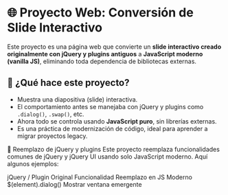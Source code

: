 # 🌐 Proyecto Web: Conversión de Slide Interactivo

Este proyecto es una página web que convierte un **slide interactivo creado originalmente con jQuery y plugins antiguos** a **JavaScript moderno (vanilla JS)**, eliminando toda dependencia de bibliotecas externas.

## 🧠 ¿Qué hace este proyecto?

- Muestra una diapositiva (slide) interactiva.
- El comportamiento antes se manejaba con jQuery y plugins como `.dialog()`, `.swap()`, etc.
- Ahora todo se controla usando **JavaScript puro**, sin librerías externas.
- Es una práctica de modernización de código, ideal para aprender a migrar proyectos legacy.

🔧 Reemplazo de jQuery y plugins
Este proyecto reemplaza funcionalidades comunes de jQuery y jQuery UI usando solo JavaScript moderno. Aquí algunos ejemplos:

jQuery / Plugin Original	Funcionalidad	Reemplazo en JS Moderno
$(element).dialog()	Mostrar ventana emergente	<dialog> nativo o manejo manual con classList
$(element).draggable()	Arrastrar elementos	mousedown / mousemove / mouseup + style.transform
$(element).sortable()	Reordenar elementos	dragstart, dragover, drop APIs
$(element).swap()	Intercambiar contenido	Función personalizada con DOM (replaceChild, etc.)

🧪 Todos los reemplazos fueron probados para asegurar el mismo comportamiento sin usar jQuery.

## 📁 Estructura del proyecto

/tu-proyecto
conversion_slides/
│
├── README.md                          # Documentación del proyecto
│
├── slide1/                            # Slide 1: "Ejercicio interactivo de reordenación" cuidados auxiliares de enfermeria en procesos nefrourologicos - u16. slide 16
│   ├── index.html
│   ├── style.css
│   ├── script.js
│   └── /media/
│       └── multiple_intelligences.png
│
├── slide2/                            # Slide 2: Animación visual con transformación. Curso Inteligencias Múltiples(imagen de prueba). Slide 2
│   ├── index.html
│   ├── style.css
│   ├── script.js
│   └── /media/
│       └── multiple_intelligences.png
│
├── slide3/                            # Slide 3: Autoevaluación interactiva. Curso Inteligencias Múltiples(imagen y audio de prueba)
│   ├── index.html
│   ├── style.css
│   ├── script.js
│   ├── /media/
│   │   └── lapiz_amco.png
│   └── /resources/
│       └── test-audio.mp3
│
└── slide4/                            # (Opcional) Futuro slide adicional
    ├── index.html
    ├── style.css
    ├── script.js
    └── /media/
        └── ejemplo.png

├── .gitignore
├── package.json
└── package-lock.json

EJEMPLO SLIDE 1

Descripción:
Actividad interactiva en la que el usuario debe ordenar 6 frases relacionadas con el contenido de la unidad. Una vez ordenadas, puede hacer clic en el botón “Comprobar” para validar si el orden es correcto. También se incluye un botón para reiniciar la actividad y volver a intentarlo.

Funcionalidad:

Arrastrar y soltar elementos para cambiar el orden.

Comprobación automática del orden correcto.

Mensaje de resultado (éxito o error).

Reinicio de la actividad.

EJEMPLO SLIDE 2

📝 Descripción:
Actividad visual en la que se presenta una imagen ilustrativa (imagen de prueba) sobre el concepto de las inteligencias múltiples.
Al cargar la actividad, la imagen realiza una animación de rotación y escala para captar la atención del usuario.

⚙️ Funcionalidad:
Animación de rotación de la imagen (720°).

Animación de zoom desde escala 0 hasta escala 1.

Ejecución automática de la animación al iniciar el slide.

Propósito visual y motivacional como introducción al tema.

EJEMPLO SLIDE 3

📝 Descripción:
Actividad interactiva en la que el usuario escucha una cita de Howard Gardner (audio no original) y reflexiona sobre el concepto de inteligencias múltiples.
Incluye una sección de brainstorming con dinámica colaborativa, seguida de una autoevaluación con 13 criterios.
La actividad se considera completada una vez que el usuario ha respondido a todos los criterios.

⚙️ Funcionalidad:
Reproductor de audio con botones play, pause y stop.

Botones para desplegar secciones:

Dinámica grupal con roles y objetivos.

Autoevaluación personal tipo test (13 ítems).

Registro de selección para cada ítem del test.

Validación de actividad completa (todos los ítems marcados).

Mensaje de éxito animado con confirmación.


## 🚀 Cómo usar

1. Clona este repositorio:
```bash
git clone https://github.com/MiriamVertice/conversion_slide.git
Abre index.html en tu navegador para probar el slide interactivo.

✅ Puedes usar Live Server en VS Code para ver los cambios automáticamente.
⚙️ Tecnologías utilizadas
HTML5

CSS3

JavaScript (ES6+)

📌 Objetivo del proyecto
Este proyecto es parte de una transición de código heredado con jQuery hacia una versión moderna y sostenible usando únicamente tecnologías nativas del navegador.

🧙‍♀️ Autora
Miriam Ibáñez Muñoz